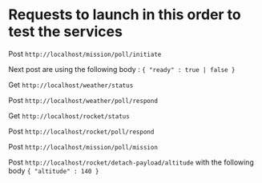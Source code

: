 # Requests to launch in this order to test the services

Post `http://localhost/mission/poll/initiate`

Next post are using the following body :
`
{
    "ready" : true | false
}
`

Get `http://localhost/weather/status`

Post `http://localhost/weather/poll/respond`

Get `http://localhost/rocket/status`

Post `http://localhost/rocket/poll/respond`

Post `http://localhost/mission/poll/mission`

Post `http://localhost/rocket/detach-payload/altitude` with the following body
`
{
    "altitude" : 140
}
`